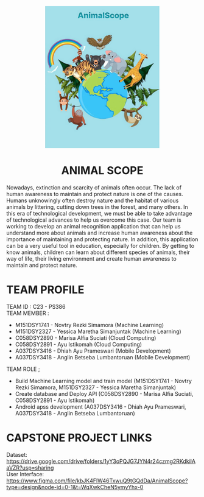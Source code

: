<p align="center">
  <img src="AnimalScope.jpeg" alt="Landscape" width="300">
</p>


<h1 align="center">ANIMAL SCOPE</h1>

Nowadays, extinction and scarcity of animals often occur. The lack of human awareness to maintain and protect nature is one of the causes. Humans unknowingly often destroy nature and the habitat of various animals by littering, cutting down trees in the forest, and many others. In this era of technological development, we must be able to take advantage of technological advances to help us overcome this case. Our team is working to develop an animal recognition application that can help us understand more about animals and increase human awareness about the importance of maintaining and protecting nature. In addition, this application can be a very useful tool in education, especially for children. By getting to know animals, children can learn about different species of animals, their way of life, their living environment and create human awareness to maintain and protect nature.

# TEAM PROFILE
TEAM ID : C23 - PS386  
TEAM MEMBER : 
* M151DSY1741 - Novtry Rezki Simamora (Machine Learning)
* M151DSY2327 - Yessica Maretha Simanjuntak (Machine Learning)
* C058DSY2890 - Marisa Alfia Suciati (Cloud Computing)
* C058DSY2891 - Ayu Istikomah (Cloud Computing)
* A037DSY3416 - Dhiah Ayu Prameswari (Mobile Development)
* A037DSY3418 - Anglin Betseba Lumbantoruan (Mobile Development)

TEAM ROLE ;
* Build Machine Learning model and train model (M151DSY1741 - Novtry Rezki Simamora, M151DSY2327 - Yessica Maretha Simanjuntak) 
* Create database and Deploy API (C058DSY2890 - Marisa Alfia Suciati, C058DSY2891 - Ayu Istikomah)
* Android apss development (A037DSY3416 - Dhiah Ayu Prameswari,  A037DSY3418 - Anglin Betseba Lumbantoruan)

# CAPSTONE PROJECT LINKS
Dataset: 
https://drive.google.com/drive/folders/1yY3oPQJG7JYN4r24czmg2RKdkilAaVZR?usp=sharing   
User Interface: 
https://www.figma.com/file/kbJK4FlW46TxwuQ9tGQdDa/AnimalScope?type=design&node-id=0-1&t=WqXwkCheN5ymyYhx-0
